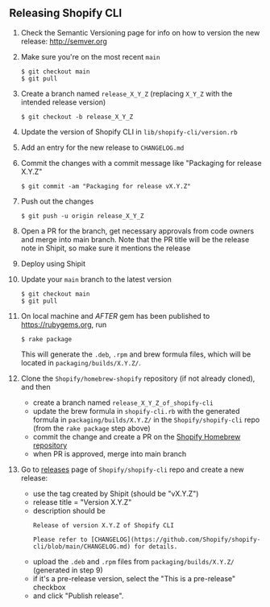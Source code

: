 ## Releasing Shopify CLI

1. Check the Semantic Versioning page for info on how to version the new release: http://semver.org

1. Make sure you're on the most recent `main`
   ```
   $ git checkout main
   $ git pull
   ```

1. Create a branch named `release_X_Y_Z` (replacing `X_Y_Z` with the intended release version)
   ```
   $ git checkout -b release_X_Y_Z
   ```

1. Update the version of Shopify CLI in `lib/shopify-cli/version.rb`

1. Add an entry for the new release to `CHANGELOG.md`

1. Commit the changes with a commit message like "Packaging for release X.Y.Z"
   ```
   $ git commit -am "Packaging for release vX.Y.Z"
   ```

1. Push out the changes
   ```
   $ git push -u origin release_X_Y_Z
   ```

1. Open a PR for the branch, get necessary approvals from code owners and merge into main branch. Note that the PR title will be the release note in Shipit, so make sure it mentions the release

1. Deploy using Shipit

1. Update your `main` branch to the latest version
   ```
   $ git checkout main
   $ git pull
   ```

1. On local machine and _AFTER_ gem has been published to https://rubygems.org, run
   ```
   $ rake package
   ```
   This will generate the `.deb`, `.rpm` and brew formula files, which will be located in `packaging/builds/X.Y.Z/`.

1. Clone the `Shopify/homebrew-shopify` repository (if not already cloned), and then
    * create a branch named `release_X_Y_Z_of_shopify-cli`
    * update the brew formula in `shopify-cli.rb` with the generated formula in `packaging/builds/X.Y.Z/` in the `Shopify/shopify-cli` repo (from the `rake package` step above)
    * commit the change and create a PR on the [Shopify Homebrew repository](https://github.com/Shopify/homebrew-shopify)
    * when PR is approved, merge into main branch

1. Go to [releases](https://github.com/Shopify/shopify-cli/releases) page of `Shopify/shopify-cli` repo and create a new release:
    * use the tag created by Shipit (should be "vX.Y.Z")
    * release title = "Version X.Y.Z"
    * description should be
      ```
      Release of version X.Y.Z of Shopify CLI

      Please refer to [CHANGELOG](https://github.com/Shopify/shopify-cli/blob/main/CHANGELOG.md) for details.
      ```
    * upload the `.deb` and `.rpm` files from `packaging/builds/X.Y.Z/` (generated in step 9)
    * if it's a pre-release version, select the "This is a pre-release" checkbox
    * and click "Publish release".
